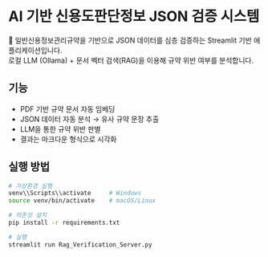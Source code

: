 # AI 기반 신용도판단정보 JSON 검증 시스템

📌 일반신용정보관리규약을 기반으로 JSON 데이터를 심층 검증하는 Streamlit 기반 애플리케이션입니다.  
로컬 LLM (Ollama) + 문서 벡터 검색(RAG)을 이용해 규약 위반 여부를 분석합니다.

## 기능
- PDF 기반 규약 문서 자동 임베딩
- JSON 데이터 자동 분석 → 유사 규약 문장 추출
- LLM을 통한 규약 위반 판별
- 결과는 마크다운 형식으로 시각화

## 실행 방법

```bash
# 가상환경 실행
venv\\Scripts\\activate     # Windows
source venv/bin/activate    # macOS/Linux

# 의존성 설치
pip install -r requirements.txt

# 실행
streamlit run Rag_Verification_Server.py
